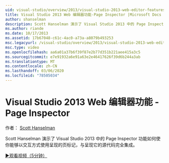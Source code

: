 ```yaml
---
uid: visual-studio/overview/2013/visual-studio-2013-web-editor-features-page-inspector
title: Visual Studio 2013 Web 编辑器功能-Page Inspector |Microsoft Docs
author: shanselman
description: Scott Hanselman 演示了 Visual Studio 2013 中的 Page Inspector 功能如何使你能够以交互方式使用呈现的页面标记（完全集成的 w 。
ms.author: riande
ms.date: 10/17/2013
ms.assetid: 17b67048-c61c-4ac0-a73a-a8079b493253
msc.legacyurl: /visual-studio/overview/2013/visual-studio-2013-web-editor-features-page-inspector
msc.type: video
ms.openlocfilehash: aa6a01a37b6f39f87e2b77d351b221aee415a3c5
ms.sourcegitcommit: e7e91932a6e91a63e2e46417626f39d6b244a3ab
ms.translationtype: MT
ms.contentlocale: zh-CN
ms.lasthandoff: 03/06/2020
ms.locfileid: "78505034"
---
```

# <a name="visual-studio-2013-web-editor-features---page-inspector"></a>Visual Studio 2013 Web 编辑器功能 - Page Inspector

作者： [Scott Hanselman](https://github.com/shanselman)

Scott Hanselman 演示了 Visual Studio 2013 中的 Page Inspector 功能如何使你能够以交互方式使用呈现的页标记，与呈现它的源代码完全集成。

[&#9654;观看视频（5分钟）](https://channel9.msdn.com/Blogs/ASP-NET-Site-Videos/visual-studio-2013-web-editor-features-page-inspector)
